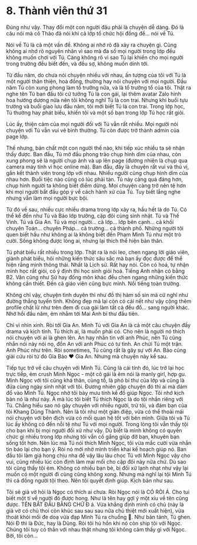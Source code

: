 # 8. Thành viên thứ 31

Đúng như vậy. Thay đổi một con người đâu phải là chuyện dễ dàng. Đó là câu nói mà cô Thảo đã nói khi cả lớp tổ chức hội đồng để… nói về Tú.

Nói về Tú là cả một vấn đề. Không ai nhớ rõ đã xảy ra chuyện gì. Cũng không ai nhớ rõ nguyên nhân vì sao mà đa số mọi người trong lớp đều không muốn chơi với Tú. Càng không rõ vì sao Tú lại khiến cho mọi người trong trường đều biết đến, và đều sợ, không muốn dính tới.

Từ đầu năm, do chưa nói chuyện nhiều với nhau, ấn tượng của tôi với Tú là một người thân thiện, hoà đồng, thường hay nói chuyện với mọi người. Đầu năm Tú còn xung phong làm tổ trưởng nữa, và là tổ trưởng tổ của tôi. Thật ra nghe tên Tú ban đầu tôi cứ tưởng Tú là con gái, lại thêm avatar Zalo hình hoa hướng dương nữa nên tôi không nghĩ Tú là con trai. Nhưng khi buổi tựu trường và buổi giao lưu đầu năm, tôi mới biết Tú là con trai. Trong lớp học, Tú thường hay phát biểu, khiến tôi và một số bạn trong lớp Tú học rất giỏi. 

Lúc ấy, thiện cảm của mọi người đối với Tú vẫn rất nhiều. Mọi người nói chuyện với Tú vẫn vui vẻ bình thường. Tú còn được trở thành admin của page lớp.

Thế nhưng, bản chất một con người thế nào, khi tiếp xúc nhiều ta sẽ nhận thấy được.  Ban đầu, Tú mở đầu phong trào chụp hình dìm của nhau, còn xung phong sẽ là người chụp ảnh và up lên page (đương nhiên là chụp qua camera máy tính vì học online mà). Ban đầu, đây là chuyện rất vui và thú vị, gắn kết thành viên trong lớp với nhau. Nhiều người cũng chụp hình dìm của nhau hơn. Buổi tiệc nào cũng có lúc phải tàn. Tú này càng quá đáng hơn, chụp hình người ta không biết điểm dừng. Mọi chuyện càng trở nên tệ hơn khi mọi người bắt đầu góp ý về cách hành xử của Tú. Tuy biết lắng nghe nhưng vẫn làm mọi người bực bội. 

Từ đó về sau, nhiều cực nhiều drama trong lớp xảy ra, hầu hết là do Tú. Có thể kể đến như Tú và Bảo lớp trưởng, cặp đôi cùng sinh nhật. Tú và Thế Vinh. Tú và Gia An. Tú và mọi người… cả lớp… lớp bên cạnh… cả khối chuyên Toán… chuyên Pháp… cả trường… cả thành phố. Những người tôi quen biết hầu như không ai là không biết đến Phạm Minh Tú như một trò cười. Sống không được lòng ai, nhưng lại thích thể hiện bản thân.

Tú phát biểu rất nhiều trong lớp. Thật ra là nói leo, chen ngang lời giáo viên, giành phát biểu, hỏi những kiến thức sâu sắc mà bạn ấy đọc được để thể hiện rằng mình thông thái. Nhất là Lịch sử. Rất hay nói. Còn có hoá, tự nhận mình học rất giỏi, có ý định thi học sinh giỏi hoá. Tiếng Anh nhận có bằng B2. Văn cũng như Sử hay đống môn khác đều chen ngang những kiến thức không cần thiết. Đến cả giáo viên cũng bực mình. Nổi tiếng toàn trường.

Không chỉ vậy, chuyện tình duyên thì như đồ thị hàm số sin mà cứ nghĩ như đường thẳng tuyến tính. Không đẹp mã lại còn có cái nết như vậy cộng thêm profile chất lừ như trên đem đi cua gái làm tất cả đều đổ… sang người khác. Nhớ hồi đầu năm, ẻm nhắm tới Mai Anh bí thư đầu tiên. 

Chỉ vì nhìn xinh. Ròi tới Gia An. Minh Tú với Gia An là cả một câu chuyện đầy drama và kịch tính. Tú thích ai, là muốn phải có. Cho nên là người nó thích nói chuyện với ai là ghen lên. An hay nhắn tin với anh Phúc, nên Tú cũng nhắn nói này nói nọ, đồn An với anh Phúc có tư tình. An chửi Tú một trận. Anh Phúc như trên. Ròi sometimes, Tú cũng rất là gây sự với An. Bảo cũng giải cứu ròi từ đó Gia Bảo ❤️ Gia An. Nhưng mà chuyện này kể sau.

Tiếp tục trở về câu chuyện với Minh Tú. Cũng là cái tính đó, lúc trở lại học trực tiếp, ẻm crush Minh Ngọc - một cô gái là ẻm nói là manly girl, hợp gu. Minh Ngọc với tôi cũng khá thân, cùng tổ, là phó bí thư của lớp và cũng là đứa cùng ngày sinh nhật với tôi. Đương nhiên gặp chuyện đó thì ai mà dám đổ vào Minh Tú. Ngọc nhờ tôi bày mưu tính kế đồ giúp Ngọc. Tôi nhớ kịch bản nó là như này. À mà lúc tôi biết Tú thích Ngọc là do tôi nhắn riêng với Tú. Chẳng hiểu sao nó gây chuyện với nhiều người, trừ tôi, và đám bạn của tôi Khang Dũng Thành. Nên là tôi như một gián điệp, vừa có thể thoải mái nói chuyện với bên địch vừa có mối quan hệ tốt với bên mình. Giữa tôi và Tú lúc ấy không có đến nỗi tệ như Tú với mọi người. Trong lòng tôi vẫn thấy tội cho bạn khi bị mọi người đối xử như vậy. Dù biết là mình không có quyền chức gì nhiều trong lớp nhưng tôi vẫn cố gắng giúp đỡ bạn, khuyên bạn sống tốt hơn. Nên lúc mà Tú nói thích Minh Ngọc, tôi vừa mắc cười vừa nhắn tin báo lại cho bạn ý. Ròi nó mới nhờ mình triển khai kế hoạch giúp nó. Ban đầu tôi làm giá hong chịu nha để vậy lâu lâu chọc Tú với Minh Ngọc vậy cho vui, cũng nhiều lúc còn định làm mai mối cho cặp đôi này nữa chứ. Dù sao tôi cũng thấy tội ẻm. Không có nhiều bạn bè, bị đối xử lạnh nhạt như vậy lại muốn có một người đi cùng cũng không xong. Nhưng mà nghĩ lại tội Minh Tú thì cả đống người tội theo. Nên tôi quyết định giúp. Kịch bản như sau. 

Tôi sẽ giả vờ hỏi là Ngọc có thích ai chưa. Ròi Ngọc nói là CÓ RÒI Á. Cho tui biết một tí về người đó được hong. Như là tên hay gợi ý một xíu về tên cũng được. TÊN BẮT ĐẦU BẰNG CHỮ Đ á. Vừa khẳng định mình có chủ (này là giả vờ có chủ thoi còn khúc sau sau sau nữa chủ thiệt mới xuất hiện), vừa thoát khỏi mối đe doạ vừa đạp Minh Tú ra chuồng 🐔. Như bản tánh, Tú ghen. Nói Đ thì là Đức, hay là Dũng. Ròi tôi hú hồn khi nó còn ship tôi với Ngọc. Chúng tôi tuy có thân với nhau thật nhưng tôi không cảm thấy gì với Ngọc. Bởi, tôi còn…
